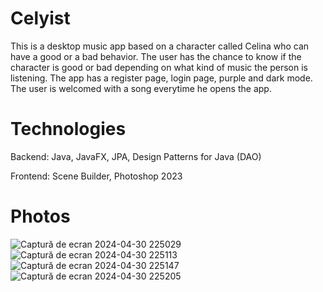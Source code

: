 # Celyist

This is a desktop music app based on a character called Celina who can have a good or a bad behavior. The user has the chance to know if the character is good or bad depending on what kind of music the person is listening. The app has a register page, login page, purple and dark mode. The user is welcomed with a song everytime he opens the app.

# Technologies
Backend: Java, JavaFX, JPA, Design Patterns for Java (DAO)

Frontend: Scene Builder, Photoshop 2023

# Photos
![Captură de ecran 2024-04-30 225029](https://github.com/AnaVoineag/Celyist/assets/120953583/4914f307-52a0-4114-96ce-c53c86e18b98)
![Captură de ecran 2024-04-30 225113](https://github.com/AnaVoineag/Celyist/assets/120953583/babfbb4b-2d82-43ad-ae44-fc3c2f3f8cfe)
![Captură de ecran 2024-04-30 225147](https://github.com/AnaVoineag/Celyist/assets/120953583/7f67b6a7-052a-4686-928e-6466ca351378)
![Captură de ecran 2024-04-30 225205](https://github.com/AnaVoineag/Celyist/assets/120953583/95cb60b2-fadf-47a3-8ee9-564d38001158)
